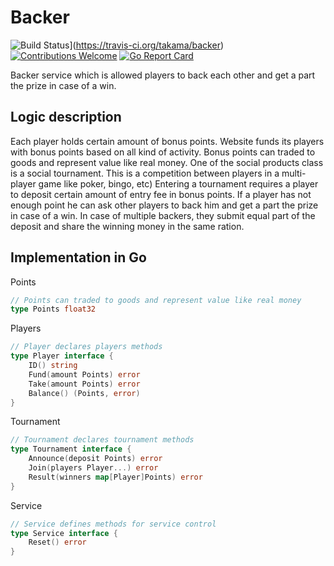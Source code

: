 # Backer

![Build Status](https://travis-ci.org/takama/backer.svg?branch=master)](https://travis-ci.org/takama/backer)
[![Contributions Welcome](https://img.shields.io/badge/contributions-welcome-brightgreen.svg?style=flat)](https://github.com/takama/backer/issues)
[![Go Report Card](https://goreportcard.com/badge/github.com/takama/backer)](https://goreportcard.com/report/github.com/takama/backer)

Backer service which is allowed players to back each other and get a part the prize in case of a win.

## Logic description

Each player holds certain amount of bonus points. Website funds its players with bonus points based on all kind of activity. Bonus points can traded to goods and represent value like real money.
One of the social products class is a social tournament. This is a competition between players in a multi-player game like poker, bingo, etc)
Entering a tournament requires a player to deposit certain amount of entry fee in bonus points. If a player has not enough point he can ask other players to back him and get a part the prize in case of a win.
In case of multiple backers, they submit equal part of the deposit and share the winning money in the same ration.

## Implementation in Go

Points

```go
// Points can traded to goods and represent value like real money
type Points float32
```

Players

```go
// Player declares players methods
type Player interface {
    ID() string
    Fund(amount Points) error
    Take(amount Points) error
    Balance() (Points, error)
}
```

Tournament

```go
// Tournament declares tournament methods
type Tournament interface {
    Announce(deposit Points) error
    Join(players Player...) error
    Result(winners map[Player]Points) error
}
```

Service

```go
// Service defines methods for service control
type Service interface {
    Reset() error
}
```
